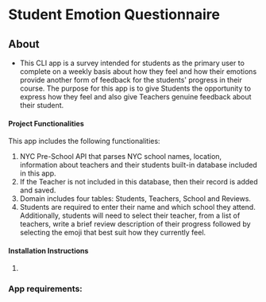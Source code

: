 # Student Emotion Questionnaire

## About
* This CLI app is a survey intended for students as the primary user to complete on a weekly basis about how they feel and how their emotions provide another form of feedback for the students' progress in their course. The purpose for this app is to give Students the opportunity to express how they feel and also give Teachers genuine feedback about their student.  

#### Project Functionalities
This app includes the following functionalities:

1. NYC Pre-School API that parses NYC school names, location, information about teachers and their students built-in database included in this app.
2. If the Teacher is not included in this database, then their record is added and saved.
3. Domain includes four tables: Students, Teachers, School and Reviews.
4. Students are required to enter their name and which school they attend. Additionally, students will need to select their teacher, from a list of teachers, write a brief review description of their progress followed by selecting the emoji that best suit how they currently feel.


#### Installation Instructions
1.


### App requirements:
